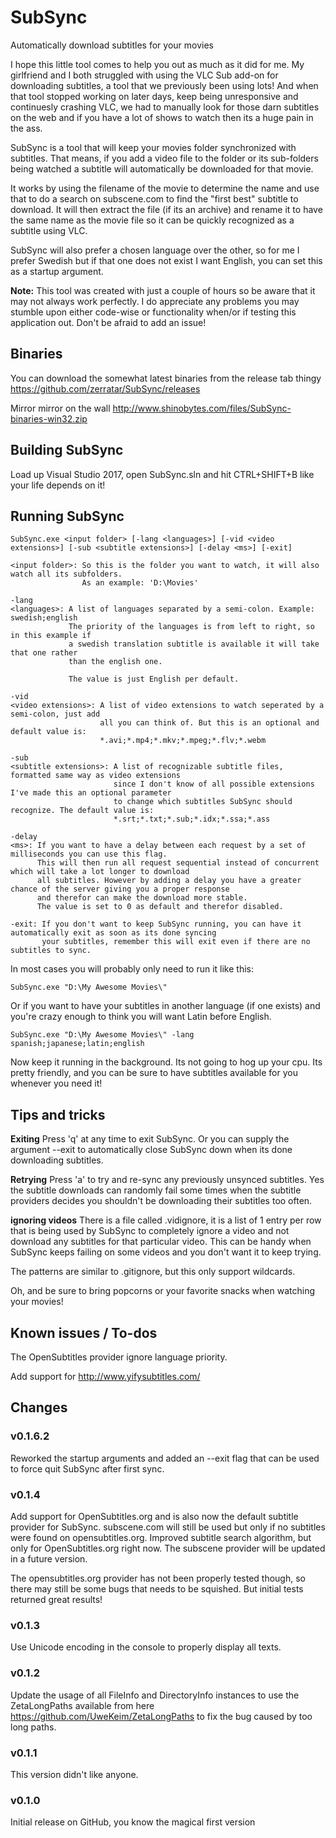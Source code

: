 # SubSync
Automatically download subtitles for your movies

I hope this little tool comes to help you out as much as it did for me. My girlfriend and I both struggled with using the VLC Sub add-on for downloading subtitles, a tool that we previously been using lots! And when that tool stopped working on later days, keep being unresponsive and continuesly crashing VLC, we had to manually look for those darn subtitles on the web and if you have a lot of shows to watch then its a huge pain in the ass.

SubSync is a tool that will keep your movies folder synchronized with subtitles. That means, if you add a video file to the folder or its sub-folders being watched a subtitle will automatically be downloaded for that movie.

It works by using the filename of the movie to determine the name and use that to do a search on subscene.com to find the "first best" subtitle to download. It will then extract the file (if its an archive) and rename it to have the same name as the movie file so it can be quickly recognized as a subtitle using VLC. 

SubSync will also prefer a chosen language over the other, so for me I prefer Swedish but if that one does not exist I want English, you can set this as a startup argument.

**Note:**
This tool was created with just a couple of hours so be aware that it may not always work perfectly.
I do appreciate any problems you may stumble upon either code-wise or functionality when/or if testing this application out. Don't be afraid to add an issue!

## Binaries
You can download the somewhat latest binaries from the release tab thingy
https://github.com/zerratar/SubSync/releases

Mirror mirror on the wall
http://www.shinobytes.com/files/SubSync-binaries-win32.zip

## Building SubSync
Load up Visual Studio 2017, open SubSync.sln and hit CTRL+SHIFT+B like your life depends on it!

## Running SubSync
```batch
SubSync.exe <input folder> [-lang <languages>] [-vid <video extensions>] [-sub <subtitle extensions>] [-delay <ms>] [-exit]

<input folder>: So this is the folder you want to watch, it will also watch all its subfolders.
                As an example: 'D:\Movies'

-lang
<languages>: A list of languages separated by a semi-colon. Example: swedish;english
             The priority of the languages is from left to right, so in this example if 
             a swedish translation subtitle is available it will take that one rather 
             than the english one.

             The value is just English per default.

-vid
<video extensions>: A list of video extensions to watch seperated by a semi-colon, just add
                    all you can think of. But this is an optional and default value is:
                    *.avi;*.mp4;*.mkv;*.mpeg;*.flv;*.webm

-sub
<subtitle extensions>: A list of recognizable subtitle files, formatted same way as video extensions
                       since I don't know of all possible extensions I've made this an optional parameter
                       to change which subtitles SubSync should recognize. The default value is:
                       *.srt;*.txt;*.sub;*.idx;*.ssa;*.ass

-delay
<ms>: If you want to have a delay between each request by a set of milliseconds you can use this flag. 
      This will then run all request sequential instead of concurrent which will take a lot longer to download
      all subtitles. However by adding a delay you have a greater chance of the server giving you a proper response
      and therefor can make the download more stable. 
      The value is set to 0 as default and therefor disabled.

-exit: If you don't want to keep SubSync running, you can have it automatically exit as soon as its done syncing
       your subtitles, remember this will exit even if there are no subtitles to sync.
```

In most cases you will probably only need to run it like this:

```batch
SubSync.exe "D:\My Awesome Movies\"
```

Or if you want to have your subtitles in another language (if one exists) and you're
crazy enough to think you will want Latin before English.

```batch
SubSync.exe "D:\My Awesome Movies\" -lang spanish;japanese;latin;english
```

Now keep it running in the background. Its not going to hog up your cpu. Its pretty friendly, and you can be sure to have subtitles available for you whenever you need it!

## Tips and tricks
**Exiting**
Press 'q' at any time to exit SubSync.
Or you can supply the argument --exit to automatically close SubSync down when its done downloading subtitles.

**Retrying**
Press 'a' to try and re-sync any previously unsynced subtitles. Yes the subtitle downloads can randomly fail some times when the subtitle providers decides you shouldn't be downloading their subtitles too often.

**ignoring videos**
There is a file called .vidignore, it is a list of 1 entry per row that is being used by SubSync to completely ignore a video and not
download any subtitles for that particular video. This can be handy when SubSync keeps failing on some videos and you don't want it
to keep trying.

The patterns are similar to .gitignore, but this only support wildcards.

Oh, and be sure to bring popcorns or your favorite snacks when watching your movies!

## Known issues / To-dos

The OpenSubtitles provider ignore language priority.

Add support for http://www.yifysubtitles.com/

## Changes
### v0.1.6.2
Reworked the startup arguments and added an --exit flag that can be used to force quit SubSync after first sync.

### v0.1.4
Add support for OpenSubtitles.org and is also now the default subtitle provider for SubSync. subscene.com will still be used but only if no subtitles were found on opensubtitles.org.
Improved subtitle search algorithm, but only for OpenSubtitles.org right now. The subscene provider will be updated in a future version.

The opensubtitles.org provider has not been properly tested though, so there may still be some bugs that needs to be squished. But initial tests returned great results!

### v0.1.3
Use Unicode encoding in the console to properly display all texts.

### v0.1.2
Update the usage of all FileInfo and DirectoryInfo instances to use the ZetaLongPaths available from here https://github.com/UweKeim/ZetaLongPaths to fix the bug caused by too long paths.

### v0.1.1
This version didn't like anyone.

### v0.1.0
Initial release on GitHub, you know the magical first version